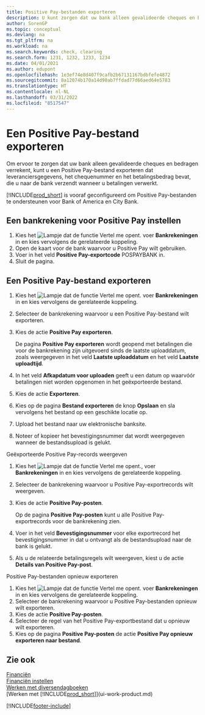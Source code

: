 ```yaml
---
title: Positive Pay-bestanden exporteren
description: U kunt zorgen dat uw bank alleen gevalideerde cheques en bedragen verrekent door een Positive Pay-bestand te exporteren dat gegevens over leveranciers en betalingen bevat.
author: SorenGP
ms.topic: conceptual
ms.devlang: na
ms.tgt_pltfrm: na
ms.workload: na
ms.search.keywords: check, clearing
ms.search.form: 1231, 1232, 1233, 1234
ms.date: 04/01/2021
ms.author: edupont
ms.openlocfilehash: 1e3ef74e8d407f9cafb2b67131167bdbfefe4872
ms.sourcegitcommit: 8a12074b170a14d98ab7ffdad77d66aed64e5783
ms.translationtype: HT
ms.contentlocale: nl-NL
ms.lasthandoff: 03/31/2022
ms.locfileid: "8517547"
---
```

# <a name="export-a-positive-pay-file"></a>Een Positive Pay-bestand exporteren
Om ervoor te zorgen dat uw bank alleen gevalideerde cheques en bedragen verrekent, kunt u een Positive Pay-bestand exporteren dat leveranciersgegevens, het chequenummer en het betalingsbedrag bevat, die u naar de bank verzendt wanneer u betalingen verwerkt.

[!INCLUDE[prod_short](includes/prod_short.md)] is vooraf geconfigureerd om Positive Pay-bestanden te ondersteunen voor Bank of America en City Bank.

## <a name="to-set-up-a-bank-account-for-positive-pay"></a>Een bankrekening voor Positive Pay instellen
1. Kies het ![Lampje dat de functie Vertel me opent.](media/ui-search/search_small.png "Vertel me wat u wilt doen") voer **Bankrekeningen** in en kies vervolgens de gerelateerde koppeling.
2. Open de kaart voor de bank waarvoor u Positive Pay wilt gebruiken.
3. Voer in het veld **Positive Pay-exportcode** POSPAYBANK in.
4. Sluit de pagina.

## <a name="to-export-a-positive-pay-file"></a>Een Positive Pay-bestand exporteren
1. Kies het ![Lampje dat de functie Vertel me opent.](media/ui-search/search_small.png "Vertel me wat u wilt doen") voer **Bankrekeningen** in en kies vervolgens de gerelateerde koppeling.
2. Selecteer de bankrekening waarvoor u een Positive Pay-bestand wilt exporteren.
3. Kies de actie **Positive Pay exporteren**.

    De pagina **Positive Pay exporteren** wordt geopend met betalingen die voor de bankrekening zijn uitgevoerd sinds de laatste uploaddatum, zoals weergegeven in het veld **Laatste uploaddatum** en het veld **Laatste uploadtijd**.
4. In het veld **Afkapdatum voor uploaden** geeft u een datum op waarvóór betalingen niet worden opgenomen in het geëxporteerde bestand.
5. Kies de actie **Exporteren**.
6. Kies op de pagina **Bestand exporteren** de knop **Opslaan** en sla vervolgens het bestand op een geschikte locatie op.
7. Upload het bestand naar uw elektronische banksite.
8. Noteer of kopieer het bevestigingsnummer dat wordt weergegeven wanneer de bestandsupload is gelukt.

Geëxporteerde Positive Pay-records weergeven

1. Kies het ![Lampje dat de functie Vertel me opent.](media/ui-search/search_small.png "Vertel me wat u wilt doen"), voer **Bankrekeningen** in en kies vervolgens de gerelateerde koppeling.
2. Selecteer de bankrekening waarvoor u Positive Pay-exportrecords wilt weergeven.
3. Kies de actie **Positive Pay-posten**.

    Op de pagina **Positive Pay-posten** kunt u alle Positive Pay-exportrecords voor de bankrekening zien.
4. Voer in het veld **Bevestigingsnummer** voor elke exportrecord het bevestigingsnummer in dat u ontvangt als de bestandsupload naar de bank is gelukt.
5. Als u de relateerde betalingsregels wilt weergeven, kiest u de actie **Details van Positive Pay-post**.

Positive Pay-bestanden opnieuw exporteren

1. Kies het ![Lampje dat de functie Vertel me opent.](media/ui-search/search_small.png "Vertel me wat u wilt doen") voer **Bankrekeningen** in en kies vervolgens de gerelateerde koppeling.
2. Selecteer de bankrekening waarvoor u Positive Pay-bestanden opnieuw wilt exporteren.
3. Kies de actie **Positive Pay-posten**.
4. Selecteer de regel van het Positive Pay-exportbestand dat u opnieuw wilt exporteren.
5. Kies op de pagina **Positive Pay-posten** de actie **Positive Pay opnieuw exporteren naar bestand**.

## <a name="see-also"></a>Zie ook
[Financiën](finance.md)  
[Financiën instellen](finance-setup-finance.md)  
[Werken met diversendagboeken](ui-work-general-journals.md)  
[Werken met [!INCLUDE[prod_short](includes/prod_short.md)]](ui-work-product.md)


[!INCLUDE[footer-include](includes/footer-banner.md)]